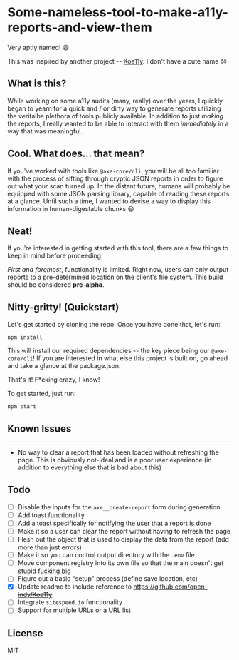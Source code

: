 # Some-nameless-tool-to-make-a11y-reports-and-view-them
Very aptly named! 😅

This was inspired by another project -- [Koa11y](https://github.com/open-indy/Koa11y). I don't have a cute name 😞

## What is this?
While working on some a11y audits (many, really) over the years, I quickly began to yearn for a quick and / or dirty way to generate reports utilizing the veritalbe plethora of tools publicly available. In addition to just _making_ the reports, I really wanted to be able to interact with them _immediately_ in a way that was meaningful.

## Cool. What does... that mean?
If you've worked with tools like `@axe-core/cli`, you will be all too familiar with the process of sifting through cryptic JSON reports in order to figure out what your scan turned up. In the distant future, humans will probably be equipped with some JSON parsing library, capable of reading these reports at a glance. Until such a time, I wanted to devise a way to display this information in human-digestable chunks 😆

## Neat!
If you're interested in getting started with this tool, there are a few things to keep in mind before proceeding. 

_First and foremost_, functionality is limited. Right now, users can only output reports to a pre-determined location on the client's file system. This build should be considered __pre-alpha__.

## Nitty-gritty! (Quickstart)
Let's get started by cloning the repo. Once you have done that, let's run:

```
npm install
```

This will install our required dependencies -- the key piece being our `@axe-core/cli`! If you are interested in what else this project is built on, go ahead and take a glance at the package.json.

That's it! F*cking crazy, I know!

To get started, just run:

```
npm start
```

## Known Issues
---
* No way to clear a report that has been loaded without refreshing the page. This is obviously not-ideal and is a poor user experience (in addition to everything else that is bad about this)

## Todo
- [ ] Disable the inputs for the `axe__create-report` form during generation
- [ ] Add toast functionality
- [ ] Add a toast specifically for notifying the user that a report is done
- [ ] Make it so a user can clear the report without having to refresh the page
- [ ] Flesh out the object that is used to display the data from the report (add more than just errors)
- [ ] Make it so you can control output directory with the `.env` file
- [ ] Move component registry into its own file so that the main doesn't get stupid fucking big
- [ ] Figure out a basic "setup" process (define save location, etc)
- [x] ~~Update readme to include reference to https://github.com/open-indy/Koa11y~~
- [ ] Integrate `sitespeed.io` functionality
- [ ] Support for multiple URLs or a URL list

## License
MIT
